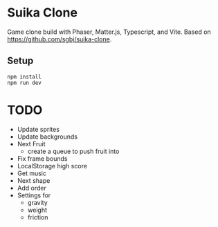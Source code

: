 # Suika Clone

Game clone build with Phaser, Matter.js, Typescript, and Vite. Based on https://github.com/sgbj/suika-clone.

## Setup

    npm install
    npm run dev

# TODO

- Update sprites
- Update backgrounds
- Next Fruit
    - create a queue to push fruit into
- Fix frame bounds
- LocalStorage high score
- Get music
- Next shape
- Add order
- Settings for 
    - gravity
    - weight
    - friction


